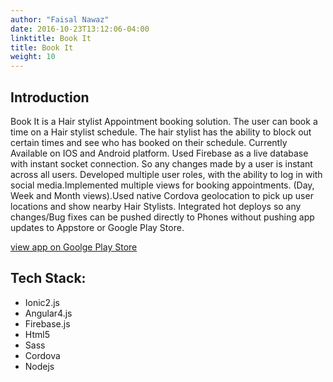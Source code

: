 ```yaml
---
author: "Faisal Nawaz"
date: 2016-10-23T13:12:06-04:00
linktitle: Book It
title: Book It
weight: 10
---
```



## Introduction

Book It is a Hair stylist Appointment booking solution. The user can book a time on a Hair stylist schedule. The hair stylist has the ability to block out certain times and see who has booked on their schedule. Currently Available on IOS and Android platform. Used Firebase as a live database with instant socket connection. So any changes made by a user is instant across all users. Developed multiple user roles, with the ability to log in with social media.Implemented multiple views for booking appointments. (Day, Week and Month views).Used native Cordova geolocation to pick up user locations and show nearby Hair Stylists. Integrated hot deploys so any changes/Bug fixes can be pushed directly to Phones without pushing app updates to Appstore or Google Play Store.

[view app on Goolge Play Store](https://play.google.com/store/apps/details?id=com.stackers.BookIt "Playstore")

## Tech Stack:
- Ionic2.js
- Angular4.js
- Firebase.js
- Html5
- Sass
- Cordova
- Nodejs